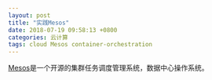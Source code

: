 ```yaml
---
layout: post
title: "实践Mesos"
date: 2018-07-19 09:58:13 +0800
categories: 云计算
tags: cloud Mesos container-orchestration
---
```


[Mesos](http://mesos.apache.org/)是一个开源的集群任务调度管理系统，数据中心操作系统。